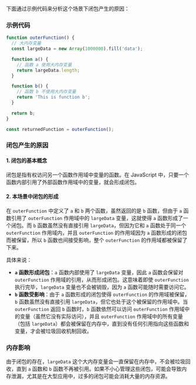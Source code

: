 下面通过示例代码来分析这个场景下闭包产生的原因：

### 示例代码

```javascript
function outerFunction() {
  // 大内存变量
  const largeData = new Array(1000000).fill('data');

  function a() {
    // 函数 a 使用大内存变量
    return largeData.length;
  }

  function b() {
    // 函数 b 不使用大内存变量
    return 'This is function b';
  }

  return b;
}

const returnedFunction = outerFunction();
```

### 闭包产生的原因

#### 1. 闭包的基本概念

闭包是指有权访问另一个函数作用域中变量的函数。在 JavaScript 中，只要一个函数内部引用了外部函数作用域中的变量，就会形成闭包。

#### 2. 本场景中闭包的形成

在 `outerFunction` 中定义了 `a` 和 `b` 两个函数，虽然返回的是 `b` 函数，但由于 `a` 函数引用了 `outerFunction` 作用域中的 `largeData` 变量，这就使得 `a` 函数形成了一个闭包。而 `b` 函数虽然没有直接引用 `largeData`，但因为它和 `a` 函数处于同一个 `outerFunction` 作用域内，并且 `outerFunction` 的作用域因为 `a` 函数形成的闭包而被保留，所以 `b` 函数也间接受影响，整个 `outerFunction` 的作用域都被保留了下来。

具体来说：

- **`a` 函数形成闭包**：`a` 函数内部使用了 `largeData` 变量，因此 `a` 函数会保留对 `outerFunction` 作用域的引用，从而形成闭包。这意味着即使 `outerFunction` 执行完毕，`largeData` 变量也不会被销毁，因为 `a` 函数可能随时需要访问它。
- **`b` 函数受影响**：由于 `a` 函数形成的闭包使得 `outerFunction` 的作用域被保留，`b` 函数虽然没有直接引用 `largeData`，但它也处于这个被保留的作用域中。当 `outerFunction` 返回 `b` 函数时，`b` 函数依然可以访问 `outerFunction` 作用域中的变量（虽然它没有实际访问），并且 `outerFunction` 作用域中的所有变量（包括 `largeData`）都会被保留在内存中，直到没有任何引用指向这些函数和变量，才会被垃圾回收机制回收。

### 内存影响

由于闭包的存在，`largeData` 这个大内存变量会一直保留在内存中，不会被垃圾回收，直到 `a` 函数和 `b` 函数不再被引用。如果不小心管理这些闭包，可能会导致内存泄漏，尤其是在大型应用中，过多的闭包可能会消耗大量的内存资源。
